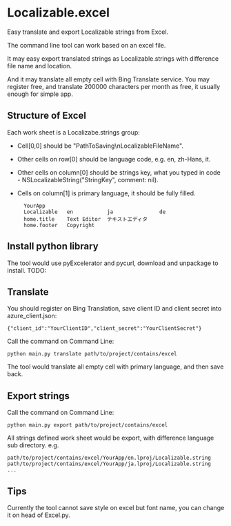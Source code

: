 # Localizable.excel
Easy translate and export Localizable strings from Excel.

The command line tool can work based on an excel file.

It may easy export translated strings as Localizable.strings with difference file name and location.

And it may translate all empty cell with Bing Translate service. You may register free, and translate 200000 characters per month as free, it usually enough for simple app.

## Structure of Excel
Each work sheet is a Localizabe.strings group:

* Cell[0,0] should be "PathToSaving\nLocalizableFileName".
* Other cells on row[0] should be language code, e.g. en, zh-Hans, it.
* Other cells on column[0] should be strings key, what you typed in code - NSLocalizableString("StringKey", comment: nil).
* Cells on column[1] is primary language, it should be fully filled.

		YourApp
		Localizable   en           ja               de
		home.title    Text Editor  テキストエディタ
		home.footer   Copyright

## Install python library
The tool would use pyExcelerator and pycurl, download and unpackage to install.
TODO:

## Translate
You should register on Bing Translation, save client ID and client secret into azure_client.json:

	{"client_id":"YourClientID","client_secret":"YourClientSecret"}
Call the command on Command Line:

	python main.py translate path/to/project/contains/excel
The tool would translate all empty cell with primary language, and then save back.

## Export strings
Call the command on Command Line:

	python main.py export path/to/project/contains/excel
All strings defined work sheet would be export, with difference language sub directory. e.g.

	path/to/project/contains/excel/YourApp/en.lproj/Localizable.string
	path/to/project/contains/excel/YourApp/ja.lproj/Localizable.string
	...

## Tips
Currently the tool cannot save style on excel but font name, you can change it on head of Excel.py.